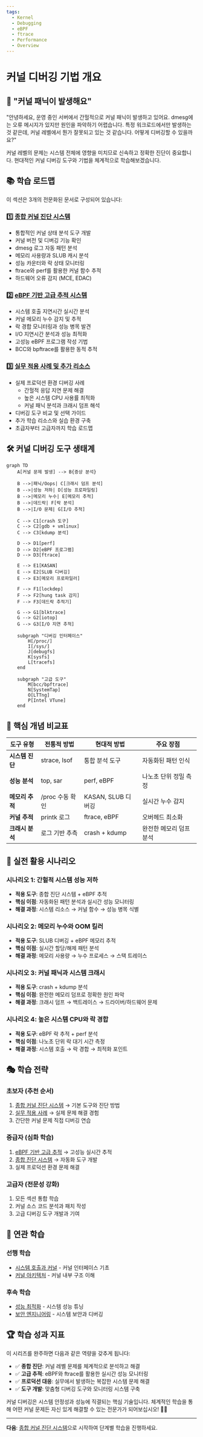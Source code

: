 ```yaml
---
tags:
  - Kernel
  - Debugging
  - eBPF
  - ftrace
  - Performance
  - Overview
---
```


# 커널 디버깅 기법 개요

## 🎯 "커널 패닉이 발생해요"

"안녕하세요, 운영 중인 서버에서 간헐적으로 커널 패닉이 발생하고 있어요. dmesg에는 오류 메시지가 있지만 원인을 파악하기 어렵습니다. 특정 워크로드에서만 발생하는 것 같은데, 커널 레벨에서 뭔가 잘못되고 있는 것 같습니다. 어떻게 디버깅할 수 있을까요?"

커널 레벨의 문제는 시스템 전체에 영향을 미치므로 신속하고 정확한 진단이 중요합니다. 현대적인 커널 디버깅 도구와 기법을 체계적으로 학습해보겠습니다.

## 📚 학습 로드맵

이 섹션은 3개의 전문화된 문서로 구성되어 있습니다:

### 1️⃣ [종합 커널 진단 시스템](04-42-comprehensive-diagnostic-system.md)

- 통합적인 커널 상태 분석 도구 개발
- 커널 버전 및 디버깅 기능 확인
- dmesg 로그 자동 패턴 분석
- 메모리 사용량과 SLUB 캐시 분석
- 성능 카운터와 락 상태 모니터링
- ftrace와 perf를 활용한 커널 함수 추적
- 하드웨어 오류 감지 (MCE, EDAC)

### 2️⃣ [eBPF 기반 고급 추적 시스템](04-21-ebpf-advanced-tracing.md)

- 시스템 호출 지연시간 실시간 분석
- 커널 메모리 누수 감지 및 추적
- 락 경합 모니터링과 성능 병목 발견
- I/O 지연시간 분석과 성능 최적화
- 고성능 eBPF 프로그램 작성 기법
- BCC와 bpftrace를 활용한 동적 추적

### 3️⃣ [실무 적용 사례 및 추가 리소스](04-51-practical-cases-resources.md)

- 실제 프로덕션 환경 디버깅 사례
  - 간헐적 응답 지연 문제 해결
  - 높은 시스템 CPU 사용률 최적화
  - 커널 패닉 분석과 크래시 덤프 해석
- 디버깅 도구 비교 및 선택 가이드
- 추가 학습 리소스와 실습 환경 구축
- 초급자부터 고급자까지 학습 로드맵

## 🛠️ 커널 디버깅 도구 생태계

```mermaid
graph TD
    A[커널 문제 발생] --> B{증상 분석}
    
    B -->|패닉/Oops| C[크래시 덤프 분석]
    B -->|성능 저하| D[성능 프로파일링]
    B -->|메모리 누수| E[메모리 추적]
    B -->|데드락| F[락 분석]
    B -->|I/O 문제| G[I/O 추적]
    
    C --> C1[crash 도구]
    C --> C2[gdb + vmlinux]
    C --> C3[kdump 분석]
    
    D --> D1[perf]
    D --> D2[eBPF 프로그램]
    D --> D3[ftrace]
    
    E --> E1[KASAN]
    E --> E2[SLUB 디버깅]
    E --> E3[메모리 프로파일러]
    
    F --> F1[lockdep]
    F --> F2[hung task 감지]
    F --> F3[데드락 추적기]
    
    G --> G1[blktrace]
    G --> G2[iotop]
    G --> G3[I/O 지연 추적]
    
    subgraph "디버깅 인터페이스"
        H[/proc/]
        I[/sys/]
        J[debugfs]
        K[sysfs]
        L[tracefs]
    end
    
    subgraph "고급 도구"
        M[bcc/bpftrace]
        N[SystemTap]
        O[LTTng]
        P[Intel VTune]
    end
```

## 🎯 핵심 개념 비교표

| 도구 유형 | 전통적 방법 | 현대적 방법 | 주요 장점 |
|-----------|------------|------------|----------|
| **시스템 진단** | strace, lsof | 통합 분석 도구 | 자동화된 패턴 인식 |
| **성능 분석** | top, sar | perf, eBPF | 나노초 단위 정밀 측정 |
| **메모리 추적** | /proc 수동 확인 | KASAN, SLUB 디버깅 | 실시간 누수 감지 |
| **커널 추적** | printk 로그 | ftrace, eBPF | 오버헤드 최소화 |
| **크래시 분석** | 로그 기반 추측 | crash + kdump | 완전한 메모리 덤프 분석 |

## 🚀 실전 활용 시나리오

### 시나리오 1: 간헐적 시스템 성능 저하

- **적용 도구**: 종합 진단 시스템 + eBPF 추적
- **핵심 이점**: 자동화된 패턴 분석과 실시간 성능 모니터링
- **해결 과정**: 시스템 리소스 → 커널 함수 → 성능 병목 식별

### 시나리오 2: 메모리 누수와 OOM 킬러

- **적용 도구**: SLUB 디버깅 + eBPF 메모리 추적
- **핵심 이점**: 실시간 할당/해제 패턴 분석
- **해결 과정**: 메모리 사용량 → 누수 프로세스 → 스택 트레이스

### 시나리오 3: 커널 패닉과 시스템 크래시

- **적용 도구**: crash + kdump 분석
- **핵심 이점**: 완전한 메모리 덤프로 정확한 원인 파악
- **해결 과정**: 크래시 덤프 → 백트레이스 → 드라이버/하드웨어 문제

### 시나리오 4: 높은 시스템 CPU와 락 경합

- **적용 도구**: eBPF 락 추적 + perf 분석
- **핵심 이점**: 나노초 단위 락 대기 시간 측정
- **해결 과정**: 시스템 호출 → 락 경합 → 최적화 포인트

## 🎭 학습 전략

### 초보자 (추천 순서)

1. [종합 커널 진단 시스템](04-42-comprehensive-diagnostic-system.md) → 기본 도구와 진단 방법
2. [실무 적용 사례](04-51-practical-cases-resources.md) → 실제 문제 해결 경험
3. 간단한 커널 문제 직접 디버깅 연습

### 중급자 (심화 학습)

1. [eBPF 기반 고급 추적](04-21-ebpf-advanced-tracing.md) → 고성능 실시간 추적
2. [종합 진단 시스템](04-42-comprehensive-diagnostic-system.md) → 자동화 도구 개발
3. 실제 프로덕션 환경 문제 해결

### 고급자 (전문성 강화)

1. 모든 섹션 통합 학습
2. 커널 소스 코드 분석과 패치 작성
3. 고급 디버깅 도구 개발과 기여

## 🔗 연관 학습

### 선행 학습

- [시스템 호출과 커널](01-syscalls.md) - 커널 인터페이스 기초
- [커널 아키텍처](04-02-kernel-architecture.md) - 커널 내부 구조 이해

### 후속 학습

- [성능 최적화](../chapter-11-performance-optimization/index.md) - 시스템 성능 튜닝
- [보안 엔지니어링](../chapter-17-security-engineering/index.md) - 시스템 보안과 디버깅

## 🏆 학습 성과 지표

이 시리즈를 완주하면 다음과 같은 역량을 갖추게 됩니다:

- ✅ **종합 진단**: 커널 레벨 문제를 체계적으로 분석하고 해결
- ✅ **고급 추적**: eBPF와 ftrace를 활용한 실시간 성능 모니터링
- ✅ **프로덕션 대응**: 실무에서 발생하는 복잡한 시스템 문제 해결
- ✅ **도구 개발**: 맞춤형 디버깅 도구와 모니터링 시스템 구축

커널 디버깅은 시스템 안정성과 성능에 직결되는 핵심 기술입니다. 체계적인 학습을 통해 어떤 커널 문제든 자신 있게 해결할 수 있는 전문가가 되어보십시오! 🎯🔧

---

**다음**: [종합 커널 진단 시스템](04-42-comprehensive-diagnostic-system.md)으로 시작하여 단계별 학습을 진행하세요.
